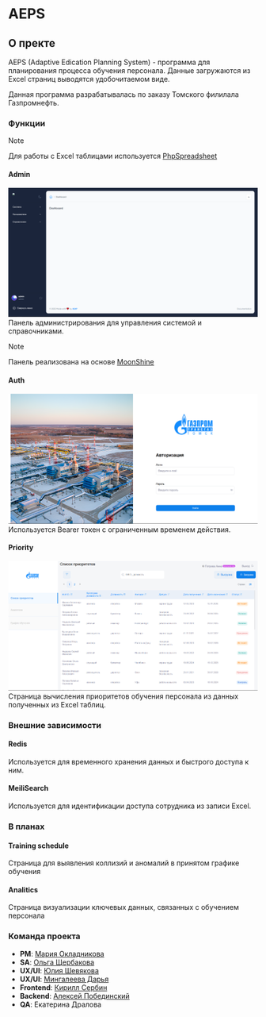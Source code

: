 # AEPS

## О пректе

AEPS (Adaptive Edication Planning System) - программа для планирования процесса обучения персонала. Данные загружаются из Excel страниц выводятся удобочитаемом виде.

Данная программа разрабатывалась по заказу Томского филилала Газпромнефть.

### Функции

> [!NOTE]
> Для работы с Excel таблицами используется [PhpSpreadsheet](https://phpspreadsheet.readthedocs.io)

#### Admin
![Панель администрирования](images/Admin.PNG)
Панель администрирования для управления системой и справочниками.
> [!NOTE]
> Панель реализована на основе [MoonShine](https://moonshine-laravel.com) 

#### Auth
![Страница авторизации](images/Login.PNG)
Используется Bearer токен с ограниченным временем действия.

#### Priority
![Список приоритетов](images/Priority.PNG)
Страница вычисления приоритетов обучения персонала из данных полученных из Excel таблиц.

### Внешние зависимости

#### Redis
Используется для временного хранения данных и быстрого доступа к ним.

#### MeiliSearch
Используется для идентификации доступа сотрудника из записи Excel.

### В планах

#### Training schedule
Страница для выявления коллизий и аномалий в принятом графике обучения

#### Analitics
Страница визуализации ключевых данных, связанных с обучением персонала

### Команда проекта

- **PM**: [Мария Окладникова](https://drive.google.com/file/d/10AcYWKZnt35-E8KA55kfMeKap3lzQswv/view)
- **SA**: [Ольга Щербакова](https://docs.google.com/document/u/0/d/1nPnHXSlv6Xe0Ugr8XJ2nWt9czFdG1J2VKYyDPYgwXzE/mobilebasic?pli=1)
- **UX/UI**: [Юлия Шевякова](https://drive.google.com/file/d/13uc8zswPE-Q9CWepEfvD2ERcf54oRe1M/view)
- **UX/UI**: [Мингалеева Дарья]()
- **Frontend**: [Кирилл Сербин](https://madridka.github.io/My-CV/cv-ru.html)
- **Backend**: [Алексей Побединский](https://rabota.by/resume/c3db36f7ff0c93e2d30039ed1f4a66726b645a)
- **QA**: Екатерина Дралова

<!-- ## Инструкция по установке Backend части:
1. Перейдите в директорию созданную для проекта и выполните команду:
> [!WARNING]
> Для выполнения этой команды нужен [Git](https://git-scm.com/downloads)
```
git clone https://gitlab.com/asap-dev1/nuzhnue-veshi/sapg/backend.git
```
или
```
git clone https://github.com/Sile9t/AdaptiveEducationPlanningSystem.git
```
2. Далее открывает проект в среде разработки и выполняем команды для установки всех зависимых пакетов
> [!WARNING]
> Для этого у вас предварительно должны быть установлены PHP(v8.2), Laravel(v10) [Git](https://git-scm.com/downloads)
```
composer install
npm -i
```
3. После того как все пакеты установятся выполните команду для создания записи администратора, указав свои [email], [username] и [password]:
```
php artisan moonshine:user -u email -N username -p password
``` -->
